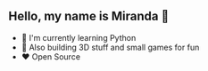 ## Hello, my name is Miranda :wave:

- :snake: I'm currently learning Python
- :wrench: Also building 3D stuff and small games for fun
- :heart: Open Source

